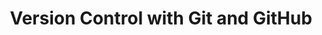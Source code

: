 ---
layout: workshop
category: workshop
title: "Version Control with Git and GitHub"
time: 10:00 AM - 1:00 PM PST
human_date: "October 14 and 16"
year: 2025
location: UC Santa Barbara Library
instructors: Alessandra Vidal Meza, Seth Erickson, Jose Niño Muriel
helpers: Hind Al Ali, Jairo Melo-Flórez, Jay Chi
pre_workshop_survey: "https://ucsb.co1.qualtrics.com/jfe/form/SV_bJeIoxjp1A9Xx3M?slug=2025-10-14-ucsb-git"
post_workshop_survey: "https://ucsb.co1.qualtrics.com/jfe/form/SV_0lD2XHnezknmSr4?slug=2025-10-14-ucsb-git"
lesson_url: "https://carpentry.library.ucsb.edu/2025-04-14-git-novice/"
shoreline_url: "https://cglink.me/2dD/r2268290"
description: "This two-day workshop introduces git, a command line tool for managing revisions in coding projects, and GitHub, a web-based platform for sharing your work and collaborating with others. The workshop is oriented toward learners with little or no previous experience with either git or GitHub. It will cover steps for setting up a git project, making changes, navigating the revision history, sharing work on GitHub, and using GitHub pages to publish a website."
---